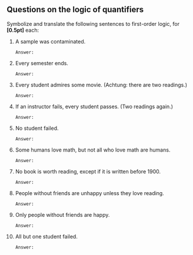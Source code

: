 Questions on the logic of quantifiers 
-------------------------------------

Symbolize and translate the following sentences to first-order logic, for **[0.5pt]** each:


1. A sample was contaminated.
    ```
    Answer:

    ```
1. Every semester ends.
    ```
    Answer:

    ```
1. Every student admires some movie. (Achtung: there are two readings.)
    ```
    Answer:

    ```
1. If an instructor fails, every student passes. (Two readings again.)
    ```
    Answer:

    ```
1. No student failed.
    ```
    Answer:

    ```
1. Some humans love math, but not all who love math are humans.
    ```
    Answer:

    ```
1. No book is worth reading, except if it is written before 1900. 
    ```
    Answer:

    ```
1. People without friends are unhappy unless they love reading.
    ```
    Answer:

    ```
1. Only people without friends are happy.
    ```
    Answer:

    ```
1. All but one student failed. 
    ```
    Answer:

    ```
